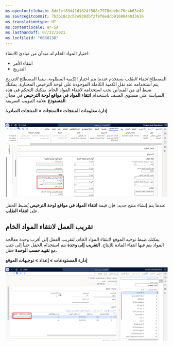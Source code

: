 ```yaml
---
ms.openlocfilehash: 8dd1ef83d41d1824f588c7978dbebc70c4b63e49
ms.sourcegitcommit: 7b3b18c3cb7e930dbf2f9f6edcb9108044033616
ms.translationtype: HT
ms.contentlocale: ar-SA
ms.lasthandoff: 07/22/2021
ms.locfileid: "6668138"
---
```


اختيار المواد الخام له مبدآن من مبادئ الانتقاء: 

- انتقاء الأمر
- التدريج 
 
المصطلح *انتقاء الطلب* يستخدم عندما يتم اختيار الكمية المطلوبة، بينما المصطلح *التدريج* يتم استخدامه عند نقل الكمية الكاملة الموجودة على لوحة الترخيص المختارة. يمكنك ضبط أي من المبدأين يجب استخدامه لانتقاء المواد الخام. يمكنك التحكم في هذه السياسة على مستوى الصنف باستخدام **انتقاء المواد في مواقع لوحة الترخيص** في مجال **المستودع** علامة التبويب السريعة.

**إدارة معلومات المنتجات >المنتجات > المنتجات الصادرة**

 [![لقطة شاشة لحقل انتقاء المواد في مواقع لوحة الترخيص.](../media/material-picking.png)](../media/material-picking.png#lightbox) 

عندما يتم إنشاء منتج جديد، فإن قيمة **انتقاء المواد في مواقع لوحة الترخيص** يُضبط الحقل على **انتقاء الطلب**.

## <a name="round-up-work-for-raw-material-picking"></a>تقريب العمل لانتقاء المواد الخام

يمكنك ضبط توجيه الموقع لانتقاء المواد الخام، لتقريب العمل إلى أقرب وحدة معالجة المواد يتم فيها انتقاء المادة للإنتاج. **التقريب إلى وحدة** يتم استخدام الحقل جنباً إلى جنب مع **تقييد حسب الوحدة** حقل.

**إدارة المستودعات > إعداد > توجيهات الموقع**

[![لقطة من التقريب لأعلى إلى حقل الوحدة والتقييد حسب مجال الوحدة.](../media/round-up.png)](../media/round-up.png#lightbox) 